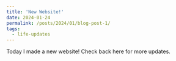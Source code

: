 ```yaml
---
title: 'New Website!'
date: 2024-01-24
permalink: /posts/2024/01/blog-post-1/
tags:
  - life-updates
---
```


Today I made a new website! Check back here for more updates.